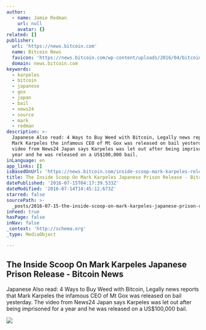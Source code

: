 ```yaml
---
author:
  - name: Jamie Redman
    url: null
    avatar: {}
related: []
publisher:
  url: 'https://news.bitcoin.com'
  name: Bitcoin News
  favicon: 'https://news.bitcoin.com/wp-content/uploads/2016/04/bitcoin_fav.png'
  domain: news.bitcoin.com
keywords:
  - karpeles
  - bitcoin
  - japanese
  - gox
  - japan
  - bail
  - news24
  - source
  - mark
  - redman
description: >-
  Japanese Also read: 4 Ways to Buy Weed with Bitcoin, Legally news reports that
  Mark Karpeles the infamous CEO of Mt Gox was released on bail yesterday. The
  video from News24 Japan says Karpeles was let out after being imprisoned for a
  year and he was released on a US$100,000 bail.
inLanguage: en
app_links: []
isBasedOnUrl: 'https://news.bitcoin.com/inside-scoop-mark-karpeles-release/'
title: The Inside Scoop On Mark Karpeles Japanese Prison Release - Bitcoin News
datePublished: '2016-07-15T04:17:39.533Z'
dateModified: '2016-07-14T14:45:12.673Z'
starred: false
sourcePath: >-
  _posts/2016-07-15-the-inside-scoop-on-mark-karpeles-japanese-prison-release-.md
inFeed: true
hasPage: false
inNav: false
_context: 'http://schema.org'
_type: MediaObject

---
```

<article style=""><h1>The Inside Scoop On Mark Karpeles Japanese Prison Release - Bitcoin News</h1><p>Japanese Also read: 4 Ways to Buy Weed with Bitcoin, Legally news reports that Mark Karpeles the infamous CEO of Mt Gox was released on bail yesterday. The video from News24 Japan says Karpeles was let out after being imprisoned for a year and he was released on a US$100,000 bail.</p><img src="https://news.bitcoin.com/wp-content/uploads/2016/07/cover.jpg" /></article>